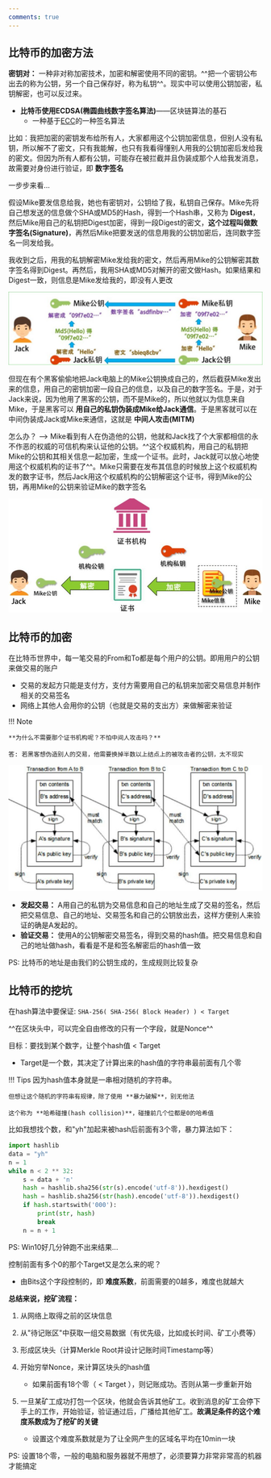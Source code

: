 ```yaml
---
comments: true
---
```


## 比特币的加密方法

**密钥对：**  一种非对称加密技术，加密和解密使用不同的密钥。^^把一个密钥公布出去的称为公钥，另一个自己保存好，称为私钥^^。现实中可以使用公钥加密，私钥解密，也可以反过来。

- **比特币使用ECDSA(椭圆曲线数字签名算法)**——区块链算法的基石
    - 一种基于[ECC](../paper/knowledge/ecdlp.md)的一种签名算法

比如：我把加密的密钥发布给所有人，大家都用这个公钥加密信息，但别人没有私钥，所以解不了密文，只有我能解，也只有我看得懂别人用我的公钥加密后发给我的密文。但因为所有人都有公钥，可能存在被拦截并且伪装成那个人给我发消息，故需要对身份进行验证，即 **数字签名**

一步步来看...

假设Mike要发信息给我，她也有密钥对，公钥给了我，私钥自己保存。Mike先将自己想发送的信息做个SHA或MD5的Hash，得到一个Hash串，又称为 **Digest**，然后Mike用自己的私钥把Digest加密，得到一段Digest的密文，**这个过程叫做数字签名(Signature)**，再然后Mike把要发送的信息用我的公钥加密后，连同数字签名一同发给我。

我收到之后，用我的私钥解密Mike发给我的密文，然后再用Mike的公钥解密其数字签名得到Digest。再然后，我用SHA或MD5对解开的密文做Hash。如果结果和Digest一致，则信息是Mike发给我的，即没有人更改

![数字签名](assets/数字签名.jpg)

但现在有个黑客偷偷地把Jack电脑上的Mike公钥换成自己的，然后截获Mike发出来的信息，用自己的密钥加密一段自己的信息，以及自己的数字签名。于是，对于Jack来说，因为他用了黑客的公钥，而不是Mike的，所以他就以为信息来自Mike，于是黑客可以 **用自己的私钥伪装成Mike给Jack通信**。于是黑客就可以在中间伪装成Jack或Mike来通信，这就是 **中间人攻击(MITM)**

怎么办？ --> Mike看到有人在伪造他的公钥，他就和Jack找了个大家都相信的永不作恶的权威的可信机构来认证他的公钥。^^这个权威机构，用自己的私钥把Mike的公钥和其相关信息一起加密，生成一个证书。此时，Jack就可以放心地使用这个权威机构的证书了^^。Mike只需要在发布其信息的时候放上这个权威机构发的数字证书，然后Jack用这个权威机构的公钥解密这个证书，得到Mike的公钥，再用Mike的公钥来验证Mike的数字签名

![数字证书](./assets/数字证书.jpg)

## 比特币的加密

在比特币世界中，每一笔交易的From和To都是每个用户的公钥。即用用户的公钥来做交易的账户

- 交易的发起方只能是支付方，支付方需要用自己的私钥来加密交易信息并制作相关的交易签名
- 网络上其他人会用你的公钥（也就是交易的支出方）来做解密来验证

!!! Note

    **为什么不需要那个证书机构呢？不怕中间人攻击吗？**
    
    答: 若黑客想伪造别人的交易，他需要换掉半数以上结点上的被攻击者的公钥，太不现实

![交易](assets/交易.jpg)

- **发起交易：** A用自己的私钥为交易信息和自己的地址生成了交易的签名，然后把交易信息、自己的地址、交易签名和自己的公钥放出去，这样方便别人来验证的确是A发起的。
- **验证交易：** 使用A的公钥解密交易签名，得到交易的hash值。把交易信息和自己的地址做hash，看看是不是和签名解密后的hash值一致

PS: 比特币的地址是由我们的公钥生成的，生成规则比较复杂

## 比特币的挖坑

在hash算法中要保证: `SHA-256( SHA-256( Block Header) ) < Target `

^^在区块头中，可以完全自由修改的只有一个字段，就是Nonce^^

目标：要找到某个数字，让整个hash值 < Target

- Target是一个数，其决定了计算出来的hash值的字符串最前面有几个零

!!! Tips
    因为hash值本身就是一串相对随机的字符串。
    
    但想让这个随机的字符串有规律，除了使用 **暴力破解**，别无他法

    这个称为 **哈希碰撞(hash collision)**，碰撞前几个位都是0的哈希值

比如我想找个数，和"yh"加起来被hash后前面有3个零，暴力算法如下：

``` python linenums="1"
import hashlib
data = "yh"
n = 1
while n < 2 ** 32:
    s = data + 'n'
    hash = hashlib.sha256(str(s).encode('utf-8')).hexdigest()
    hash = hashlib.sha256(str(hash).encode('utf-8')).hexdigest()
    if hash.startswith('000'):
        print(str, hash)
        break 
    n = n + 1
```
PS: Win10好几分钟跑不出来结果...

控制前面有多个0的那个Target又是怎么来的呢？

- 由Bits这个字段控制的，即 **难度系数**，前面需要的0越多，难度也就越大

**总结来说，挖矿流程：**

1. 从网络上取得之前的区块信息
2. 从"待记账区"中获取一组交易数据（有优先级，比如成长时间、矿工小费等）
3. 形成区块头（计算Merkle Root并设计记账时间Timestamp等）
4. 开始穷举Nonce，来计算区块头的hash值
    - 如果前面有18个零（ < Target ），则记账成功。否则从第一步重新开始
5. 一旦某矿工成功打包一个区块，他就会告诉其他矿工。收到消息的矿工会停下手上的工作，开始验证，验证通过后，广播给其他矿工。**故满足条件的这个难度系数成为了挖矿的关键**

    - 设置这个难度系数就是为了让全网产生的区域名平均在10min一块

PS: 设置18个零，一般的电脑和服务器就不用想了，必须要算力非常非常高的机器才能搞定